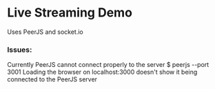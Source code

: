 # Live Streaming Demo

Uses PeerJS and socket.io

### Issues:
Currently PeerJS cannot connect properly to the server
$ peerjs --port 3001
Loading the browser on localhost:3000 doesn't show it being connected to the PeerJS server